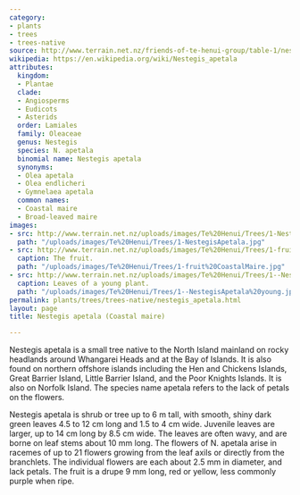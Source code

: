 ```yaml
---
category:
- plants
- trees
- trees-native
source: http://www.terrain.net.nz/friends-of-te-henui-group/table-1/nestegis-apetala-coastal-maire.html
wikipedia: https://en.wikipedia.org/wiki/Nestegis_apetala
attributes:
  kingdom:
  - Plantae
  clade:
  - Angiosperms
  - Eudicots
  - Asterids
  order: Lamiales
  family: Oleaceae
  genus: Nestegis
  species: N. apetala
  binomial name: Nestegis apetala
  synonyms:
  - Olea apetala
  - Olea endlicheri
  - Gymnelaea apetala
  common names:
  - Coastal maire
  - Broad-leaved maire
images:
- src: http://www.terrain.net.nz/uploads/images/Te%20Henui/Trees/1-NestegisApetala.jpg
  path: "/uploads/images/Te%20Henui/Trees/1-NestegisApetala.jpg"
- src: http://www.terrain.net.nz/uploads/images/Te%20Henui/Trees/1-fruit%20CoastalMaire.jpg
  caption: The fruit.
  path: "/uploads/images/Te%20Henui/Trees/1-fruit%20CoastalMaire.jpg"
- src: http://www.terrain.net.nz/uploads/images/Te%20Henui/Trees/1--NestegisApetala%20young.jpg
  caption: Leaves of a young plant.
  path: "/uploads/images/Te%20Henui/Trees/1--NestegisApetala%20young.jpg"
permalink: plants/trees/trees-native/nestegis_apetala.html
layout: page
title: Nestegis apetala (Coastal maire)

---
```

Nestegis apetala is a small tree native to the North Island mainland on rocky headlands around Whangarei Heads and at the Bay of Islands. It is also found on northern offshore islands including the Hen and Chickens Islands, Great Barrier Island, Little Barrier Island, and the Poor Knights Islands. It is also on Norfolk Island. The species name apetala refers to the lack of petals on the flowers.

Nestegis apetala is shrub or tree up to 6 m tall, with smooth, shiny dark green leaves 4.5 to 12 cm long and 1.5 to 4 cm wide. Juvenile leaves are larger, up to 14 cm long by 8.5 cm wide. The leaves are often wavy, and are borne on leaf stems about 10 mm long. The flowers of N. apetala arise in racemes of up to 21 flowers growing from the leaf axils or directly from the branchlets. The individual flowers are each about 2.5 mm in diameter, and lack petals. The fruit is a drupe 9 mm long, red or yellow, less commonly purple when ripe.
